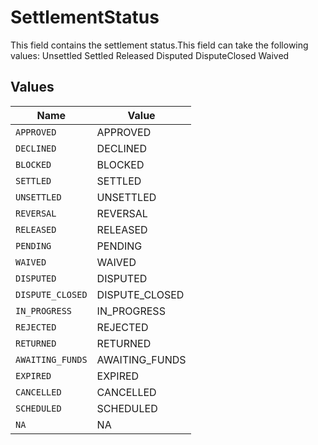 # SettlementStatus

This field contains the settlement status.This field can take the following values:
Unsettled
Settled
 Released
Disputed
DisputeClosed
Waived


## Values

| Name             | Value            |
| ---------------- | ---------------- |
| `APPROVED`       | APPROVED         |
| `DECLINED`       | DECLINED         |
| `BLOCKED`        | BLOCKED          |
| `SETTLED`        | SETTLED          |
| `UNSETTLED`      | UNSETTLED        |
| `REVERSAL`       | REVERSAL         |
| `RELEASED`       | RELEASED         |
| `PENDING`        | PENDING          |
| `WAIVED`         | WAIVED           |
| `DISPUTED`       | DISPUTED         |
| `DISPUTE_CLOSED` | DISPUTE_CLOSED   |
| `IN_PROGRESS`    | IN_PROGRESS      |
| `REJECTED`       | REJECTED         |
| `RETURNED`       | RETURNED         |
| `AWAITING_FUNDS` | AWAITING_FUNDS   |
| `EXPIRED`        | EXPIRED          |
| `CANCELLED`      | CANCELLED        |
| `SCHEDULED`      | SCHEDULED        |
| `NA`             | NA               |